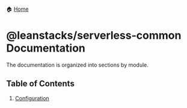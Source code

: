:house: [Home](/)

# @leanstacks/serverless-common Documentation

The documentation is organized into sections by module.

## Table of Contents

1. [Configuration](/docs/services/CONFIG.md)
